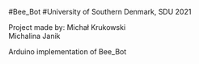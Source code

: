 #Bee_Bot
#University of Southern Denmark, SDU 2021

Project made by: 
Michał Krukowski 	
Michalina Janik 

Arduino implementation of Bee_Bot